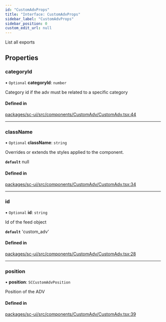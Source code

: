 ```yaml
---
id: "CustomAdvProps"
title: "Interface: CustomAdvProps"
sidebar_label: "CustomAdvProps"
sidebar_position: 0
custom_edit_url: null
---
```


List all exports

## Properties

### categoryId

• `Optional` **categoryId**: `number`

Category id if the adv must be related to a specific category

#### Defined in

[packages/sc-ui/src/components/CustomAdv/CustomAdv.tsx:44](https://github.com/selfcommunity/community-ui/blob/8bbb33c/packages/sc-ui/src/components/CustomAdv/CustomAdv.tsx#L44)

___

### className

• `Optional` **className**: `string`

Overrides or extends the styles applied to the component.

**`default`** null

#### Defined in

[packages/sc-ui/src/components/CustomAdv/CustomAdv.tsx:34](https://github.com/selfcommunity/community-ui/blob/8bbb33c/packages/sc-ui/src/components/CustomAdv/CustomAdv.tsx#L34)

___

### id

• `Optional` **id**: `string`

Id of the feed object

**`default`** 'custom_adv'

#### Defined in

[packages/sc-ui/src/components/CustomAdv/CustomAdv.tsx:28](https://github.com/selfcommunity/community-ui/blob/8bbb33c/packages/sc-ui/src/components/CustomAdv/CustomAdv.tsx#L28)

___

### position

• **position**: `SCCustomAdvPosition`

Position of the ADV

#### Defined in

[packages/sc-ui/src/components/CustomAdv/CustomAdv.tsx:39](https://github.com/selfcommunity/community-ui/blob/8bbb33c/packages/sc-ui/src/components/CustomAdv/CustomAdv.tsx#L39)
